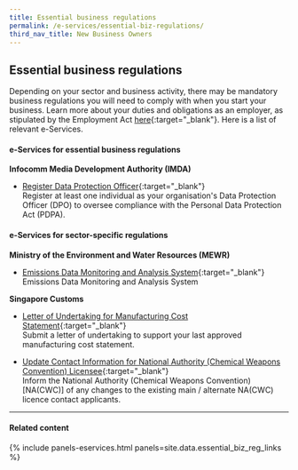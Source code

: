 ```yaml
---
title: Essential business regulations
permalink: /e-services/essential-biz-regulations/
third_nav_title: New Business Owners
---
```


## Essential business regulations

Depending on your sector and business activity, there may be mandatory business regulations you will need to comply with when you start your business. Learn more about your duties and obligations as an employer, as stipulated by the Employment Act [here](https://www.mom.gov.sg/employment-practices/employment-act){:target="_blank"}. Here is a list of relevant e-Services.

#### e-Services for essential business regulations

**Infocomm Media Development Authority (IMDA)**

- [Register Data Protection Officer](https://www.pdpc.gov.sg/overview-of-pdpa/data-protection/business-owner/data-protection-officers/dpo-registration){:target="_blank"}
<br>Register at least one individual as your organisation's Data Protection Officer (DPO) to oversee compliance with the Personal Data Protection Act (PDPA).

#### e-Services for sector-specific regulations

**Ministry of the Environment and Water Resources (MEWR)**

- [Emissions Data Monitoring and Analysis System](#){:target="_blank"}
<br>Emissions Data Monitoring and Analysis System

**Singapore Customs**

- [Letter of Undertaking for Manufacturing Cost Statement](https://eservices.customs.gov.sg/scripts/customs/LOU_MCS/LOU1_Terms.asp){:target="_blank"}
<br>Submit a letter of undertaking to support your last approved manufacturing cost statement.

- [Update Contact Information for National Authority (Chemical Weapons Convention) Licensee](https://form.gov.sg/#!/5f042661fefd4e0011922a7d){:target="_blank"}
<br>Inform the National Authority (Chemical Weapons Convention) [NA(CWC)] of any changes to the existing main / alternate NA(CWC) licence contact applicants.

----

#### Related content

{% include panels-eservices.html panels=site.data.essential_biz_reg_links %}
